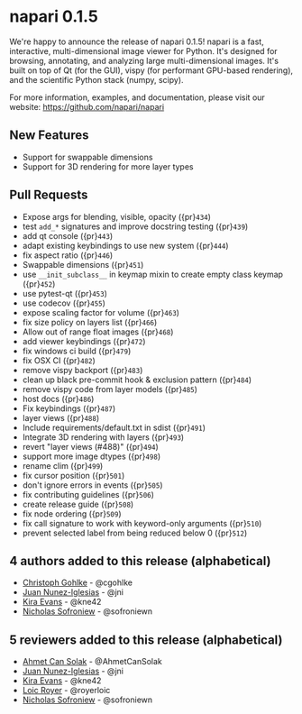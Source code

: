 # napari 0.1.5

We're happy to announce the release of napari 0.1.5! napari is a fast,
interactive, multi-dimensional image viewer for Python. It's designed for
browsing, annotating, and analyzing large multi-dimensional images. It's built
on top of Qt (for the GUI), vispy (for performant GPU-based rendering), and the
scientific Python stack (numpy, scipy).

For more information, examples, and documentation, please visit our website:
https://github.com/napari/napari

## New Features

- Support for swappable dimensions
- Support for 3D rendering for more layer types

## Pull Requests

- Expose args for blending, visible, opacity ({pr}`434`)
- test `add_*` signatures and improve docstring testing ({pr}`439`)
- add qt console ({pr}`443`)
- adapt existing keybindings to use new system ({pr}`444`)
- fix aspect ratio ({pr}`446`)
- Swappable dimensions ({pr}`451`)
- use `__init_subclass__` in keymap mixin to create empty class keymap ({pr}`452`)
- use pytest-qt ({pr}`453`)
- use codecov ({pr}`455`)
- expose scaling factor for volume ({pr}`463`)
- fix size policy on layers list ({pr}`466`)
- Allow out of range float images ({pr}`468`)
- add viewer keybindings ({pr}`472`)
- fix windows ci build ({pr}`479`)
- fix OSX CI ({pr}`482`)
- remove vispy backport ({pr}`483`)
- clean up black pre-commit hook & exclusion pattern ({pr}`484`)
- remove vispy code from layer models ({pr}`485`)
- host docs ({pr}`486`)
- Fix keybindings ({pr}`487`)
- layer views ({pr}`488`)
- Include requirements/default.txt in sdist ({pr}`491`)
- Integrate 3D rendering with layers ({pr}`493`)
- revert "layer views (#488)" ({pr}`494`)
- support more image dtypes ({pr}`498`)
- rename clim ({pr}`499`)
- fix cursor position ({pr}`501`)
- don't ignore errors in events ({pr}`505`)
- fix contributing guidelines ({pr}`506`)
- create release guide ({pr}`508`)
- fix node ordering ({pr}`509`)
- fix call signature to work with keyword-only arguments ({pr}`510`)
- prevent selected label from being reduced below 0 ({pr}`512`)

## 4 authors added to this release (alphabetical)

- [Christoph Gohlke](https://github.com/napari/napari/commits?author=cgohlke) - @cgohlke
- [Juan Nunez-Iglesias](https://github.com/napari/napari/commits?author=jni) - @jni
- [Kira Evans](https://github.com/napari/napari/commits?author=kne42) - @kne42
- [Nicholas Sofroniew](https://github.com/napari/napari/commits?author=sofroniewn) - @sofroniewn

## 5 reviewers added to this release (alphabetical)

- [Ahmet Can Solak](https://github.com/napari/napari/commits?author=AhmetCanSolak) - @AhmetCanSolak
- [Juan Nunez-Iglesias](https://github.com/napari/napari/commits?author=jni) - @jni
- [Kira Evans](https://github.com/napari/napari/commits?author=kne42) - @kne42
- [Loic Royer](https://github.com/napari/napari/commits?author=royerloic) - @royerloic
- [Nicholas Sofroniew](https://github.com/napari/napari/commits?author=sofroniewn) - @sofroniewn
